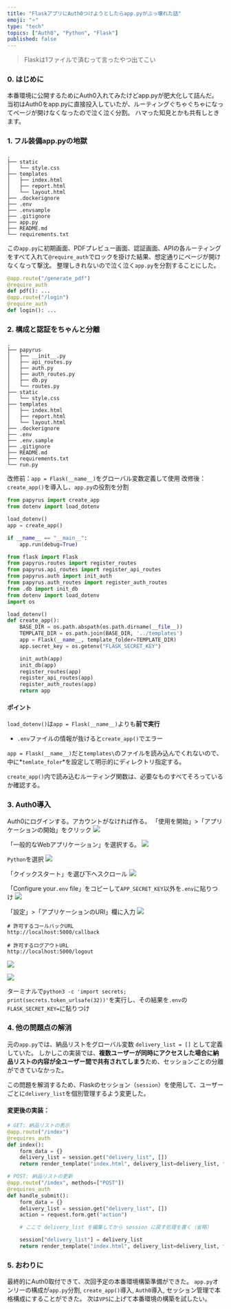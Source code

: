 ```yaml
---
title: "FlaskアプリにAuth0つけようとしたらapp.pyがぶっ壊れた話"
emoji: "⭐"
type: "tech"
topics: ["Auth0", "Python", "Flask"]
published: false
---
```


>Flaskは1ファイルで済むって言ったやつ出てこい

### 0. はじめに
本番環境に公開するためにAuth0入れてみたけどapp.pyが肥大化して詰んだ。
当初はAuth0をapp.pyに直接投入していたが、ルーティングぐちゃぐちゃになってページが開けなくなったので泣く泣く分割。
ハマった知見とかも共有しときます。

### 1. フル装備app.pyの地獄

```plaintext:改修前のディレクトリ構成
.
├── static
│   └── style.css
├── templates
│   ├── index.html
│   ├── report.html
│   └── layout.html
├── .dockerignore
├── .env
├── .envsample
├── .gitignore
├── app.py
├── README.md
└── requirements.txt
```
この`app.py`に初期画面、PDFプレビュー画面、認証画面、APIの各ルーティングをすべて入れて`@require_auth`でロックを掛けた結果、想定通りにページが開けなくなって撃沈。
整理しきれないので泣く泣く`app.py`を分割することにした。

```python:app.py
@app.route("/generate_pdf")
@require_auth
def pdf(): ...
@app.route("/login")
@require_auth
def login(): ...
```

### 2. 構成と認証をちゃんと分離

```plaintext:改修後のディレクトリ構成
.
├── papyrus
│   ├── __init__.py
│   ├── api_routes.py
│   ├── auth.py
│   ├── auth_routes.py
│   ├── db.py
│   └── routes.py
├── static
│   └── style.css
├── templates
│   ├── index.html
│   ├── report.html
│   └── layout.html
├── .dockerignore
├── .env
├── .env.sample
├── .gitignore
├── README.md
├── requirements.txt
└── run.py
```

改修前：`app = Flask(__name__)`をグローバル変数定義して使用
改修後：`create_app()`を導入し、`app.py`の役割を分割

```python
from papyrus import create_app
from dotenv import load_dotenv

load_dotenv()
app = create_app()

if __name__ == "__main__":
    app.run(debug=True)
```

```python
from flask import Flask
from papyrus.routes import register_routes
from papyrus.api_routes import register_api_routes
from papyrus.auth import init_auth
from papyrus.auth_routes import register_auth_routes
from .db import init_db
from dotenv import load_dotenv
import os

load_dotenv()
def create_app():
    BASE_DIR = os.path.abspath(os.path.dirname(__file__))
    TEMPLATE_DIR = os.path.join(BASE_DIR, '../templates')
    app = Flask(__name__, template_folder=TEMPLATE_DIR)
    app.secret_key = os.getenv("FLASK_SECRET_KEY")

    init_auth(app)
    init_db(app)
    register_routes(app)
    register_api_routes(app)
    register_auth_routes(app)
    return app
```

#### ポイント
`load_dotenv()`は`app = Flask(__name__)`よりも**前で実行**
- `.env`ファイルの情報が抜けると`create_app()`でエラー

`app = Flask(__name__)`だと`templates\`のファイルを読み込んでくれないので、中に*`temlate_foler`*を設定して明示的にディレクトリ指定する。

`create_app()`内で読み込むルーティング関数は、必要なものすべてそろっているか確認する。

### 3. Auth0導入

Auth0にログインする。アカウントがなければ作る。
「使用を開始」>「アプリケーションの開始」をクリック
![](https://storage.googleapis.com/zenn-user-upload/95ffc2ebc0ed-20250728.png)

「一般的なWebアプリケーション」を選択する。
![](https://storage.googleapis.com/zenn-user-upload/d02f2823ef98-20250728.png)

`Python`を選択
![](https://storage.googleapis.com/zenn-user-upload/cc0a2b8b8fbd-20250728.png)

「クイックスタート」を選び下へスクロール
![](https://storage.googleapis.com/zenn-user-upload/ac855e86959c-20250728.png)

「Configure your`.env` file」をコピーして`APP_SECRET_KEY`以外を`.env`に貼りつけ
![](https://storage.googleapis.com/zenn-user-upload/d1e36c993fb8-20250728.png)

「設定」>「アプリケーションのURI」欄に入力
![](https://storage.googleapis.com/zenn-user-upload/5734ab0c2e3d-20250730.png)

```plaintext:Configuration URI
# 許可するコールバックURL
http://localhost:5000/callback

# 許可するログアウトURL
http://localhost:5000/logout

```

![](https://storage.googleapis.com/zenn-user-upload/3a379312c7f3-20250730.png)


![](https://storage.googleapis.com/zenn-user-upload/270816d67e11-20250729.png)

ターミナルで`python3 -c 'import secrets; print(secrets.token_urlsafe(32))'`を実行し、その結果を`.env`の`FLASK_SECRET_KEY=`に貼りつけ


### 4. 他の問題点の解消

元の`app.py`では、納品リストをグローバル変数 `delivery_list = []` として定義していた。
しかしこの実装では、**複数ユーザーが同時にアクセスした場合に納品リストの内容が全ユーザー間で共有されてしまう**ため、セッションごとの分離ができていなかった。

この問題を解消するため、Flaskのセッション（`session`）を使用して、ユーザーごとに`delivery_list`を個別管理するよう変更した。

#### 変更後の実装：

```python
# GET: 納品リストの表示
@app.route("/index")
@requires_auth
def index():
    form_data = {}
    delivery_list = session.get("delivery_list", [])
    return render_template("index.html", delivery_list=delivery_list, form_data=form_data)
```

```python
# POST: 納品リストの更新
@app.route("/index", methods=["POST"])
@requires_auth
def handle_submit():
    form_data = {}
    delivery_list = session.get("delivery_list", [])
    action = request.form.get("action")

    # ここで delivery_list を編集してから session に戻す処理を書く（省略）

    session["delivery_list"] = delivery_list
    return render_template("index.html", delivery_list=delivery_list, form_data=form_data)
```

### 5. おわりに
最終的にAuth0取付できて、次回予定の本番環境構築準備ができた。
`app.py`オンリーの構成が`app.py`分割, `create_app()`導入, `Auth0`導入, セッション管理で本格構成にすることができた。
次は`VPS`に上げて本番環境の構築を試したい。